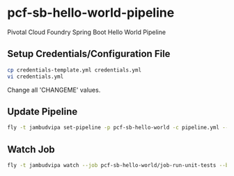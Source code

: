 # pcf-sb-hello-world-pipeline

Pivotal Cloud Foundry Spring Boot Hello World Pipeline

## Setup Credentials/Configuration File

```bash
cp credentials-template.yml credentials.yml
vi credentials.yml
```

Change all 'CHANGEME' values.

## Update Pipeline

```bash
fly -t jambudvipa set-pipeline -p pcf-sb-hello-world -c pipeline.yml --load-vars-from credentials.yml
```

## Watch Job

```bash
fly -t jambudvipa watch --job pcf-sb-hello-world/job-run-unit-tests --build 1
```
